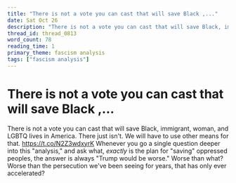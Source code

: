 ```yaml
---
title: "There is not a vote you can cast that will save Black ,..."
date: Sat Oct 26
description: "There is not a vote you can cast that will save Black, immigrant, woman, and LGBTQ lives in America. There just isn't. We will have to use other means for that."
thread_id: thread_0813
word_count: 78
reading_time: 1
primary_theme: fascism analysis
tags: ["fascism analysis"]
---
```


# There is not a vote you can cast that will save Black ,...

There is not a vote you can cast that will save Black, immigrant, woman, and LGBTQ lives in America. There just isn't. We will have to use other means for that. https://t.co/N2Z3wdxyrK Whenever you go a single question deeper into this "analysis," and ask what, *exactly* is the plan for "saving" oppressed peoples, the answer is always "Trump would be worse." Worse than what? Worse than the persecution we've been seeing for years, that has only ever accelerated?